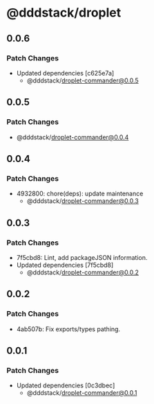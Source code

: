 # @dddstack/droplet

## 0.0.6

### Patch Changes

- Updated dependencies [c625e7a]
  - @dddstack/droplet-commander@0.0.5

## 0.0.5

### Patch Changes

- @dddstack/droplet-commander@0.0.4

## 0.0.4

### Patch Changes

- 4932800: chore(deps): update maintenance
  - @dddstack/droplet-commander@0.0.3

## 0.0.3

### Patch Changes

- 7f5cbd8: Lint, add packageJSON information.
- Updated dependencies [7f5cbd8]
  - @dddstack/droplet-commander@0.0.2

## 0.0.2

### Patch Changes

- 4ab507b: Fix exports/types pathing.

## 0.0.1

### Patch Changes

- Updated dependencies [0c3dbec]
  - @dddstack/droplet-commander@0.0.1
